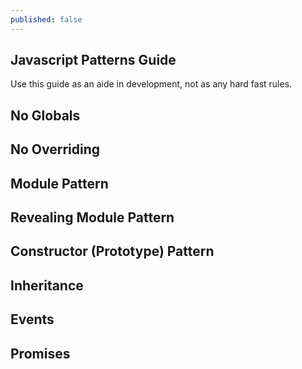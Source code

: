 ```yaml
---
published: false
---
```


## Javascript Patterns Guide

Use this guide as an aide in development, not as any hard fast rules.

## No Globals

## No Overriding

## Module Pattern

## Revealing Module Pattern

## Constructor (Prototype) Pattern

## Inheritance

## Events

## Promises
